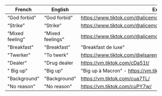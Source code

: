 | French          | English          | Example                                                       |
|-----------------|------------------|---------------------------------------------------------------|
| “God forbid”    | “God forbid”     | https://www.tiktok.com/@alicemoitie/video/6820891822462602501 |
| “Strike”        | “Strike”         | https://www.tiktok.com/@alicemoitie/video/6820891822462602501 |
| “Mixed feeling” | “Mixed feelings” | https://www.tiktok.com/@alicemoitie/video/6820891822462602501 |
| "Breakfast"     | "Breakfast"      | "Breakfast de luxe"                                           |
| "Twerker"       | "To twerk"       | https://www.tiktok.com/@elsarenaud1/video/6822970571274407173 |
| "Dealer"        | "Drug dealer     | https://vm.tiktok.com/cDa51t/                                 |
| " Big up"       | "Big up"         | "Big up à Macron" - https://vm.tiktok.com/cUy1t2/             |
| "Background"    | "Background"     | https://vm.tiktok.com/cua7TL/                                 |
| "No reason"     | "No reason"      | https://vm.tiktok.com/cuPY7w/                                 |
